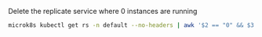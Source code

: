Delete the replicate service where 0 instances are running

```bash
microk8s kubectl get rs -n default --no-headers | awk '$2 == "0" && $3 == "0" && $4 == "0" {print $1}' | xargs -n 1 microk8s kubectl delete rs -n default
```
